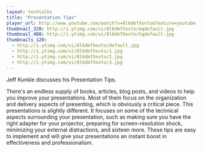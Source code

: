 ```yaml
---
layout: techtalks
title: "Presentation Tips"
player_url: http://www.youtube.com/watch?v=8l6dmfXovto&feature=youtube_gdata_player
thumbnail_320: http://i.ytimg.com/vi/8l6dmfXovto/mqdefault.jpg
thumbnail_480: http://i.ytimg.com/vi/8l6dmfXovto/hqdefault.jpg
thumbnails_120: 
  - http://i.ytimg.com/vi/8l6dmfXovto/default.jpg
  - http://i.ytimg.com/vi/8l6dmfXovto/1.jpg
  - http://i.ytimg.com/vi/8l6dmfXovto/2.jpg
  - http://i.ytimg.com/vi/8l6dmfXovto/3.jpg
---
```

Jeff Kunkle discusses his Presentation Tips.

There's an endless supply of books, articles, blog posts, and videos to help you improve your presentations. Most of them focus on the organization and delivery aspects of presenting, which is obviously a critical piece. This presentations is slightly different. It focuses on some of the technical aspects surrounding your presentation, such as making sure you have the right adapter for your projector, preparing for screen-resolution shock, minimizing your external distractions, and sixteen more. These tips are easy to implement and will give your presentations an instant boost in effectiveness and professionalism.
